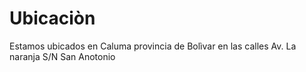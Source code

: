 Ubicaciòn
============================

Estamos ubicados en Caluma provincia de Bolìvar en las calles Av. La naranja S/N San Anotonio
